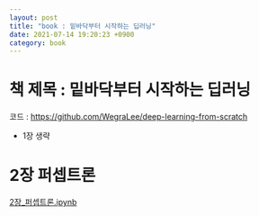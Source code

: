 ```yaml
---
layout: post
title: "book : 밑바닥부터 시작하는 딥러닝"
date: 2021-07-14 19:20:23 +0900
category: book
---
```


# 책 제목 : 밑바닥부터 시작하는 딥러닝

코드 : https://github.com/WegraLee/deep-learning-from-scratch

- 1장 생략

# 2장 퍼셉트론

 [2장_퍼셉트론.ipynb](\img\2021\밑바닥부터_시작하는_딥러닝\2장_퍼셉트론.ipynb) 

